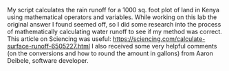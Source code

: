 My script calculates the rain runoff for a 1000 sq. foot plot of land in Kenya using mathematical operators and variables. While working on this lab the original answer I found seemed off, so I did some research into the process of mathematically calculating water runoff to see if my method was correct. This article on Sciencing was useful: https://sciencing.com/calculate-surface-runoff-6505227.html
I also received some very helpful comments (on the conversions and how to round the amount in gallons) from Aaron Deibele, software developer.